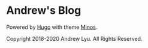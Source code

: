 # Andrew's Blog

Powered by [Hugo](https://gohugo.io) with theme [Minos](https://github.com/carsonip/hugo-theme-minos).

Copyright 2018-2020 Andrew Lyu. All Rights Reserved.
